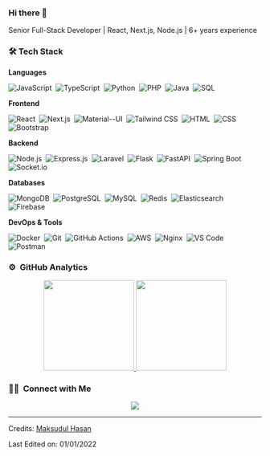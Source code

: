 ### Hi there 👋

Senior Full-Stack Developer | React, Next.js, Node.js | 6+ years experience

### 🛠 Tech Stack

**Languages**

![JavaScript](https://img.shields.io/badge/-JavaScript-05122A?style=flat&logo=javascript)&nbsp;
![TypeScript](https://img.shields.io/badge/-TypeScript-05122A?style=flat&logo=typescript)&nbsp;
![Python](https://img.shields.io/badge/-Python-05122A?style=flat&logo=python)&nbsp;
![PHP](https://img.shields.io/badge/-PHP-05122A?style=flat&logo=php)&nbsp;
![Java](https://img.shields.io/badge/-Java-05122A?style=flat&logo=Java&logoColor=FFA518)&nbsp;
![SQL](https://img.shields.io/badge/-SQL-05122A?style=flat&logo=mysql)&nbsp;

**Frontend**

![React](https://img.shields.io/badge/-React-05122A?style=flat&logo=react)&nbsp;
![Next.js](https://img.shields.io/badge/-Next.js-05122A?style=flat&logo=next.js)&nbsp;
![Material--UI](https://img.shields.io/badge/-Material--UI-05122A?style=flat&logo=mui)&nbsp;
![Tailwind CSS](https://img.shields.io/badge/-Tailwind%20CSS-05122A?style=flat&logo=tailwind-css)&nbsp;
![HTML](https://img.shields.io/badge/-HTML-05122A?style=flat&logo=HTML5)&nbsp;
![CSS](https://img.shields.io/badge/-CSS-05122A?style=flat&logo=CSS3&logoColor=1572B6)&nbsp;
![Bootstrap](https://img.shields.io/badge/-Bootstrap-05122A?style=flat&logo=bootstrap&logoColor=563D7C)&nbsp;

**Backend**

![Node.js](https://img.shields.io/badge/-Node.js-05122A?style=flat&logo=node.js)&nbsp;
![Express.js](https://img.shields.io/badge/-Express.js-05122A?style=flat&logo=express)&nbsp;
![Laravel](https://img.shields.io/badge/-Laravel-05122A?style=flat&logo=laravel)&nbsp;
![Flask](https://img.shields.io/badge/-Flask-05122A?style=flat&logo=flask)&nbsp;
![FastAPI](https://img.shields.io/badge/-FastAPI-05122A?style=flat&logo=fastapi)&nbsp;
![Spring Boot](https://img.shields.io/badge/-Spring%20Boot-05122A?style=flat&logo=spring)&nbsp;
![Socket.io](https://img.shields.io/badge/-Socket.io-05122A?style=flat&logo=socket.io)&nbsp;

**Databases**

![MongoDB](https://img.shields.io/badge/-MongoDB-05122A?style=flat&logo=mongodb)&nbsp;
![PostgreSQL](https://img.shields.io/badge/-PostgreSQL-05122A?style=flat&logo=postgresql)&nbsp;
![MySQL](https://img.shields.io/badge/-MySQL-05122A?style=flat&logo=mysql)&nbsp;
![Redis](https://img.shields.io/badge/-Redis-05122A?style=flat&logo=redis)&nbsp;
![Elasticsearch](https://img.shields.io/badge/-Elasticsearch-05122A?style=flat&logo=elasticsearch)&nbsp;
![Firebase](https://img.shields.io/badge/-Firebase-05122A?style=flat&logo=firebase)&nbsp;

**DevOps & Tools**

![Docker](https://img.shields.io/badge/-Docker-05122A?style=flat&logo=docker)&nbsp;
![Git](https://img.shields.io/badge/-Git-05122A?style=flat&logo=git)&nbsp;
![GitHub Actions](https://img.shields.io/badge/-GitHub%20Actions-05122A?style=flat&logo=github-actions)&nbsp;
![AWS](https://img.shields.io/badge/-AWS-05122A?style=flat&logo=amazon-aws)&nbsp;
![Nginx](https://img.shields.io/badge/-Nginx-05122A?style=flat&logo=nginx)&nbsp;
![VS Code](https://img.shields.io/badge/-VS%20Code-05122A?style=flat&logo=visual-studio-code&logoColor=007ACC)&nbsp;
![Postman](https://img.shields.io/badge/-Postman-05122A?style=flat&logo=postman)&nbsp;


### ⚙️ &nbsp;GitHub Analytics

<p align="center">
<a href="https://github.com/mtushar78">
  <img height="180em" src="https://github-readme-stats-eight-theta.vercel.app/api?username=mtushar78&show_icons=true&theme=algolia&include_all_commits=true&count_private=true"/>
  <img height="180em" src="https://github-readme-stats-eight-theta.vercel.app/api/top-langs/?username=mtushar78&layout=compact&langs_count=8&theme=algolia"/>
</a>
</p>

### 🤝🏻 &nbsp;Connect with Me

<p align="center">
<a href="https://linkedin.com/in/tushar-hasan-32945415a"><img src="https://img.shields.io/badge/Maksudul%20Hasan%20Tushar-Linkedin-blue"/></a>
</p>

-----
Credits: [Maksudul Hasan](https://github.com/mtushar78)

Last Edited on: 01/01/2022
